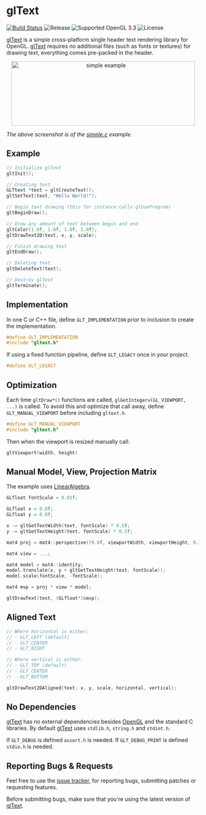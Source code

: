 
# glText

[![Build Status][glTextBuildStatus]][glTextCI]
![Release][glTextVersionBadge]
![Supported OpenGL 3.3][glTextOpenGLVersionsBadge]
![License][glTextLicenseBadge]

[glText][glText] is a simple cross-platform single header text rendering
library for OpenGL. [glText][glText] requires no additional files
(such as fonts or textures) for drawing text, everything comes pre-packed
in the header.

<p align="center">
  <img width="479" height="168" src="examples/simple.png" alt="simple example" />
</p>

*The above screenshot is of the [simple.c](examples/simple.c) example.*

## Example

```c
// Initialize glText
gltInit();

// Creating text
GLTtext *text = gltCreateText();
gltSetText(text, "Hello World!");

// Begin text drawing (this for instance calls glUseProgram)
gltBeginDraw();

// Draw any amount of text between begin and end
gltColor(1.0f, 1.0f, 1.0f, 1.0f);
gltDrawText2D(text, x, y, scale);

// Finish drawing text
gltEndDraw();

// Deleting text
gltDeleteText(text);

// Destroy glText
gltTerminate();
```


## Implementation

In one C or C++ file, define `GLT_IMPLEMENTATION` prior to inclusion to create the implementation.

```c
#define GLT_IMPLEMENTATION
#include "gltext.h"
```
If using a fixed function pipeline, define `GLT_LEGACY` once in your project.

```c
#define GLT_LEGACY
```

## Optimization

Each time `gltDraw*()` functions are called, `glGetIntegerv(GL_VIEWPORT, ...)`
is called. To avoid this and optimize that call away, define `GLT_MANUAL_VIEWPORT`
before including `gltext.h`.

```c
#define GLT_MANUAL_VIEWPORT
#include "gltext.h"
```

Then when the viewport is resized manually call:

```c
gltViewport(width, height)
```


## Manual Model, View, Projection Matrix

The example uses [LinearAlgebra](https://github.com/vallentin/LinearAlgebra).

```c
GLfloat fontScale = 0.01f;

GLfloat x = 0.0f;
GLfloat y = 0.0f;

x -= gltGetTextWidth(text, fontScale) * 0.5f;
y -= gltGetTextHeight(text, fontScale) * 0.5f;

mat4 proj = mat4::perspective(70.0f, viewportWidth, viewportHeight, 0.1f, 10.0f);

mat4 view = ...;

mat4 model = mat4::identity;
model.translate(x, y + gltGetTextHeight(text, fontScale));
model.scale(fontScale, -fontScale);

mat4 mvp = proj * view * model;

gltDrawText(text, (GLfloat*)&mvp);
```


## Aligned Text

```c
// Where horizontal is either:
// - GLT_LEFT (default)
// - GLT_CENTER
// - GLT_RIGHT

// Where vertical is either:
// - GLT_TOP (default)
// - GLT_CENTER
// - GLT_BOTTOM

gltDrawText2DAligned(text, x, y, scale, horizontal, vertical);
```


## No Dependencies

[glText][glText] has no external dependencies besides [OpenGL][OpenGL] and the standard C libraries.
By default [glText][glText] uses `stdlib.h`, `string.h` and `stdint.h`.

If `GLT_DEBUG` is defined `assert.h` is needed. If `GLT_DEBUG_PRINT` is defined `stdio.h` is needed.


## Reporting Bugs & Requests

Feel free to use the [issue tracker][glTextIssues],
for reporting bugs, submitting patches or requesting features.

Before submitting bugs, make sure that you're using the latest version of [glText][glText].


[glText]: https://github.com/vallentin/glText

[glTextReleases]: https://github.com/vallentin/glText/releases

[glTextBuildStatus]: https://drone.io/github.com/vallentin/glText/status.png
[glTextCI]: https://drone.io/github.com/vallentin/glText/latest

[glTextVersionBadge]: https://img.shields.io/badge/release-v1.1.6-blue.svg
[glTextLicenseBadge]: https://img.shields.io/badge/license-%20free%20to%20use%2C%20share%2C%20modify%20and%20redistribute-blue.svg

[glTextOpenGLVersionsBadge]: https://img.shields.io/badge/OpenGL-3.3-blue.svg

[glTextIssues]: https://github.com/vallentin/glText/issues

[OpenGL]: https://en.wikipedia.org/wiki/OpenGL
